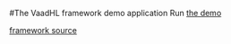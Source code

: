 #The VaadHL framework demo application
Run [the demo](http://vaadhl.mromaniuk.com) 

[framework source](http://github.com/mi9rom/VaadHL)